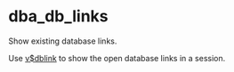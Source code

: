 # dba_db_links

Show existing database links.

Use [v$dblink](https://github.com/ReneNyffenegger/oracle-patterns/tree/master/Installed/dynamic-performance-views/dblink)
to show the open database links in a session.
